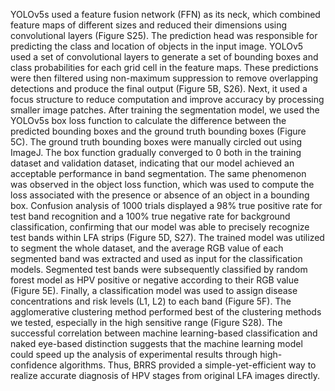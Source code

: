YOLOv5s used a feature fusion network (FFN) as its neck, which combined feature maps of different sizes and reduced their dimensions using convolutional layers (Figure S25). The prediction head was responsible for predicting the class and location of objects in the input image. YOLOv5 used a set of convolutional layers to generate a set of bounding boxes and class probabilities for each grid cell in the feature maps. These predictions were then filtered using non-maximum suppression to remove overlapping detections and produce the final output (Figure 5B, S26). Next, it used a focus structure to reduce computation and improve accuracy by processing smaller image patches. 
  After training the segmentation model, we used the YOLOv5s box loss function to calculate the difference between the predicted bounding boxes and the ground truth bounding boxes (Figure 5C). The ground truth bounding boxes were manually circled out using ImageJ. The box function gradually converged to 0 both in the training dataset and validation dataset, indicating that our model achieved an acceptable performance in band segmentation. The same phenomenon was observed in the object loss function, which was used to compute the loss associated with the presence or absence of an object in a bounding box. Confusion analysis of 1000 trials displayed a 98% true positive rate for test band recognition and a 100% true negative rate for background classification, confirming that our model was able to precisely recognize test bands within LFA strips (Figure 5D, S27).
  The trained model was utilized to segment the whole dataset, and the average RGB value of each segmented band was extracted and used as input for the classification models.  Segmented test bands were subsequently classified by random forest model as HPV positive or negative according to their RGB value (Figure 5E). Finally, a classification model was used to assign disease concentrations and risk levels (L1, L2) to each band (Figure 5F). The agglomerative clustering method performed best of the clustering methods we tested, especially in the high sensitive range (Figure S28). The successful correlation between machine learning-based classification and naked eye-based distinction suggests that the machine learning model could speed up the analysis of experimental results through high-confidence algorithms. Thus, BRRS provided a simple-yet-efficient way to realize accurate diagnosis of HPV stages from original LFA images directly.
